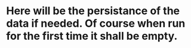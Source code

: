 # Here will be the persistance of the data if needed. Of course when run for the first time it shall be empty.
